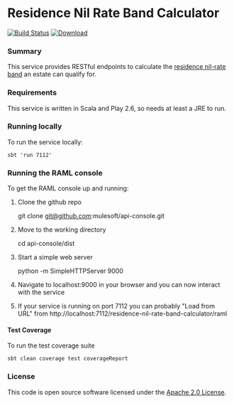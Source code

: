 # Residence Nil Rate Band Calculator 

[![Build Status](https://travis-ci.org/hmrc/residence-nil-rate-band-calculator.svg?branch=master)](https://travis-ci.org/hmrc/residence-nil-rate-band-calculator) [ ![Download](https://api.bintray.com/packages/hmrc/releases/residence-nil-rate-band-calculator/images/download.svg) ](https://bintray.com/hmrc/releases/residence-nil-rate-band-calculator/_latestVersion)

### Summary
This service provides RESTful endpoints to calculate the [residence nil-rate band](https://www.gov.uk/guidance/inheritance-tax-residence-nil-rate-band) an estate can qualify for.

### Requirements
This service is written in Scala and Play 2.6, so needs at least a JRE to run.

### Running locally
To run the service locally:

    sbt 'run 7112'

### Running the RAML console
To get the RAML console up and running:
1. Clone the github repo

    git clone git@github.com:mulesoft/api-console.git
    
2. Move to the working directory

    cd api-console/dist
    
3. Start a simple web server

    python -m SimpleHTTPServer 9000

4. Navigate to localhost:9000 in your browser and you can now interact with the service

5. If your service is running on port 7112 you can probably "Load from URL" from http://localhost:7112/residence-nil-rate-band-calculator/raml

#### Test Coverage
To run the test coverage suite

`sbt clean coverage test coverageReport`

### License

This code is open source software licensed under the [Apache 2.0 License]("http://www.apache.org/licenses/LICENSE-2.0.html").


